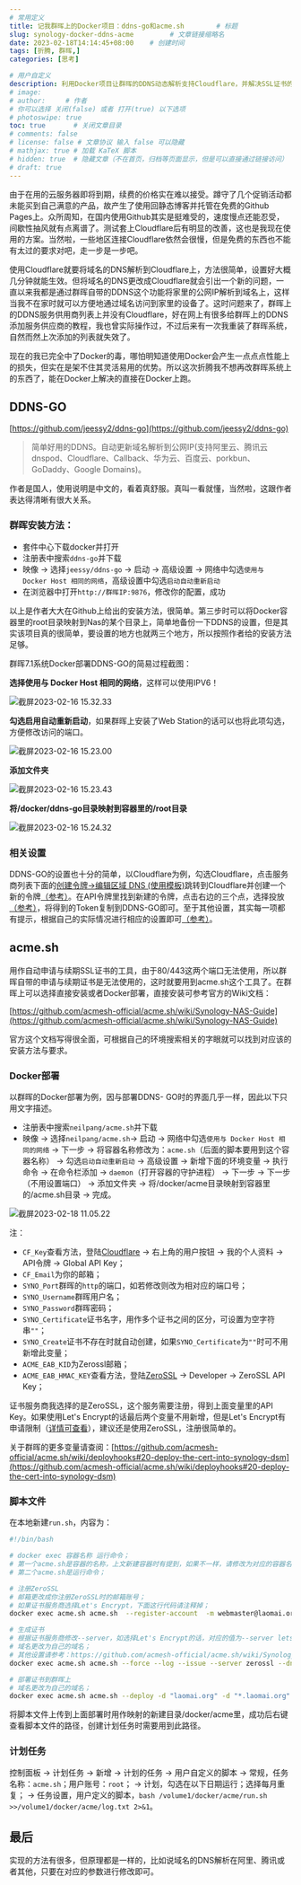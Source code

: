 ```yaml
---
# 常用定义
title: 记我群晖上的Docker项目：ddns-go和acme.sh        # 标题
slug: synology-docker-ddns-acme         # 文章链接缩略名
date: 2023-02-18T14:14:45+08:00    # 创建时间
tags: [折腾, 群晖,]
categories: [思考]

# 用户自定义
description: 利用Docker项目让群晖的DDNS动态解析支持Cloudflare，并解决SSL证书的申请与自动续期等问题。   # 描述
# image: 
# author:     # 作者
# 你可以选择 关闭(false) 或者 打开(true) 以下选项
# photoswipe: true
toc: true       # 关闭文章目录
# comments: false
# license: false # 文章协议 输入 false 可以隐藏
# mathjax: true # 加载 KaTeX 脚本
# hidden: true  # 隐藏文章（不在首页，归档等页面显示，但是可以直接通过链接访问）
# draft: true
---
```


由于在用的云服务器即将到期，续费的价格实在难以接受。蹲守了几个促销活动都未能买到自己满意的产品，故产生了使用回静态博客并托管在免费的Github Pages上。众所周知，在国内使用Github其实是挺难受的，速度慢点还能忍受，间歇性抽风就有点离谱了。测试套上Cloudflare后有明显的改善，这也是我现在使用的方案。当然啦，一些地区连接Cloudflare依然会很慢，但是免费的东西也不能有太过的要求对吧，走一步是一步吧。

使用Cloudflare就要将域名的DNS解析到Cloudflare上，方法很简单，设置好大概几分钟就能生效。但将域名的DNS更改成Cloudflare就会引出一个新的问题，一直以来我都是通过群晖自带的DDNS这个功能将家里的公网IP解析到域名上，这样当我不在家时就可以方便地通过域名访问到家里的设备了。这时问题来了，群晖上的DDNS服务供用商列表上并没有Cloudflare，好在网上有很多给群晖上的DDNS添加服务供应商的教程，我也曾实际操作过，不过后来有一次我重装了群晖系统，自然而然上次添加的列表就失效了。

现在的我已完全中了Docker的毒，哪怕明知道使用Docker会产生一点点点性能上的损失，但实在是架不住其灵活易用的优势。所以这次折腾我不想再改群晖系统上的东西了，能在Docker上解决的直接在Docker上跑。

## DDNS-GO

[https://github.com/jeessy2/ddns-go](https://github.com/jeessy2/ddns-go)

> 简单好用的DDNS。自动更新域名解析到公网IP(支持阿里云、腾讯云dnspod、Cloudflare、Callback、华为云、百度云、porkbun、GoDaddy、Google Domains)。

作者是国人，使用说明是中文的，看着真舒服。真叫一看就懂，当然啦，这跟作者表达得清晰有很大关系。

### 群晖安装方法：
  - 套件中心下载docker并打开
  - 注册表中搜索`ddns-go`并下载
  - 映像 -> 选择`jeessy/ddns-go` -> 启动 -> 高级设置 -> 网络中勾选`使用与 Docker Host 相同的网络`，高级设置中勾选`启动自动重新启动`
  - 在浏览器中打开`http://群晖IP:9876`，修改你的配置，成功

以上是作者大大在Github上给出的安装方法，很简单。第三步时可以将Docker容器里的root目录映射到Nas的某个目录上，简单地备份一下DDNS的设置，但是其实该项目真的很简单，要设置的地方也就两三个地方，所以按照作者给的安装方法足够。

群晖7.1系统Docker部署DDNS-GO的简易过程截图：

**选择使用与 Docker Host 相同的网络**，这样可以使用IPV6！

![截屏2023-02-16 15.32.33](postImages/laomai/2023/02/16/163eddca04e2e9-1.webp)

**勾选启用自动重新启动**，如果群晖上安装了Web Station的话可以也将此项勾选，方便修改访问的端口。

![截屏2023-02-16 15.23.00](postImages/laomai/2023/02/16/163eddcd26397d-1.webp)

**添加文件夹**

![截屏2023-02-16 15.23.43](postImages/laomai/2023/02/16/163eddce6daaca-1.webp)

**将/docker/ddns-go目录映射到容器里的/root目录**

![截屏2023-02-16 15.24.32](postImages/laomai/2023/02/16/163eddcf2d4afa-1.webp)

### 相关设置

DDNS-GO的设置也十分的简单，以Cloudflare为例，勾选Cloudflare，点击服务商列表下面的[创建令牌->编辑区域 DNS (使用模板)](https://dash.cloudflare.com/profile/api-tokens)跳转到Cloudflare并创建一个新的令牌[（参考）](postImages/laomai/2023/02/17/163ef164fa7d73-1.webp)。在API令牌里找到新建的令牌，点击右边的三个点，选择投放[（参考）](postImages/laomai/2023/02/17/163ef1dfe4ca5b-1.webp)，将得到的Token复制到DDNS-GO即可。至于其他设置，其实每一项都有提示，根据自己的实际情况进行相应的设置即可[（参考）](postImages/laomai/2023/02/17/163ef1d25af601-1.webp)。

## acme.sh

用作自动申请与续期SSL证书的工具，由于80/443这两个端口无法使用，所以群晖自带的申请与续期证书是无法使用的，这时就要用到acme.sh这个工具了。在群晖上可以选择直接安装或者Docker部署，直接安装可参考官方的Wiki文档：

[https://github.com/acmesh-official/acme.sh/wiki/Synology-NAS-Guide](https://github.com/acmesh-official/acme.sh/wiki/Synology-NAS-Guide)

官方这个文档写得很全面，可根据自己的环境搜索相关的字眼就可以找到对应该的安装方法与要求。

### Docker部署

以群晖的Docker部署为例，因与部署DDNS- GO时的界面几乎一样，因此以下只用文字描述。

  - 注册表中搜索`neilpang/acme.sh`并下载
  - 映像 -> 选择`neilpang/acme.sh`-> 启动 -> 网络中勾选`使用与 Docker Host 相同的网络` -> 下一步 -> 将容器名称修改为：`acme.sh`（后面的脚本要用到这个容器名称） -> 勾选`启动自动重新启动` -> 高级设置 -> 新增下面的环境变量 -> 执行命令 -> 在命令栏添加 -> `daemon`（打开容器的守护进程） -> 下一步 ->  下一步（不用设置端口） -> 添加文件夹 -> 将/docker/acme目录映射到容器里的/acme.sh目录 -> 完成。

![截屏2023-02-18 11.05.22](postImages/laomai/2023/02/18/163f047ed75874-1.webp)

注：

- `CF_Key`查看方法，登陆[Cloudflare](https://dash.cloudflare.com/profile/api-tokens) -> 右上角的用户按钮 -> 我的个人资料 -> API令牌 -> Global API Key；
- `CF_Email`为你的邮箱；
- `SYNO_Port`群晖的`http`的端口，如若修改则改为相对应的端口号；
- `SYNO_Username`群晖用户名；
- `SYNO_Password`群晖密码；
- `SYNO_Certificate`证书名字，用作多个证书之间的区分，可设置为空字符串`""`；
- `SYNO_Create`证书不存在时就自动创建，如果`SYNO_Certificate`为`""`时可不用新增此变量；
- `ACME_EAB_KID`为Zerossl邮箱；
- `ACME_EAB_HMAC_KEY`查看方法，登陆[ZeroSSL](https://app.zerossl.com/developer) -> Developer -> ZeroSSL API Key；

证书服务商我选择的是ZeroSSL，这个服务需要注册，得到上面变量里的API Key。如果使用Let's Encrypt的话最后两个变量不用新增，但是Let's Encrypt有申请限制（[详情可查看](https://github.com/acmesh-official/acme.sh/wiki/CA)），建议还是使用ZeroSSL，注册很简单的。

关于群晖的更多变量请查阅：[https://github.com/acmesh-official/acme.sh/wiki/deployhooks#20-deploy-the-cert-into-synology-dsm](https://github.com/acmesh-official/acme.sh/wiki/deployhooks#20-deploy-the-cert-into-synology-dsm)

### 脚本文件

在本地新建`run.sh`，内容为：

```sh
#!/bin/bash

# docker exec 容器名称 运行命令；
# 第一个acme.sh是容器的名称，上文新建容器时有提到，如果不一样，请修改为对应的容器名称；
# 第二个acme.sh是运行命令；

# 注册ZeroSSL
# 邮箱更改成你注册ZeroSSL时的邮箱账号；
# 如果证书服务商选择Let's Encrypt，下面这行代码请注释掉；
docker exec acme.sh acme.sh  --register-account  -m webmaster@laomai.org --server zerossl

# 生成证书
# 根据证书服务商修改--server，如选择Let's Encrypt的话，对应的值为--server letsencrypt；
# 域名更改为自己的域名；
# 其他设置请参考：https://github.com/acmesh-official/acme.sh/wiki/Synology-NAS-Guide
docker exec acme.sh acme.sh --force --log --issue --server zerossl --dns dns_cf --dnssleep 120 -d "laomai.org" -d "*.laomai.org"

# 部署证书到群晖上
# 域名更改为自己的域名；
docker exec acme.sh acme.sh --deploy -d "laomai.org" -d "*.laomai.org" --deploy-hook synology_dsm
```

将脚本文件上传到上面部署时用作映射的新建目录/docker/acme里，成功后右键查看脚本文件的路径，创建计划任务时需要用到此路径。

### 计划任务

控制面板 -> 计划任务 -> 新增 -> 计划的任务 -> 用户自定义的脚本 -> 常规，任务名称：`acme.sh`；用户账号：`root`； -> 计划，勾选在以下日期运行；选择每月重复； -> 任务设置，用户定义的脚本，`bash /volume1/docker/acme/run.sh >>/volume1/docker/acme/log.txt 2>&1`。

## 最后

实现的方法有很多，但原理都是一样的，比如说域名的DNS解析在阿里、腾讯或者其他，只要在对应的参数进行修改即可。
